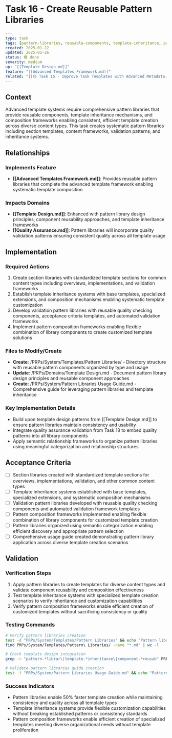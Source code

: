 # Task 16 - Create Reusable Pattern Libraries

```yaml
---
type: task
tags: [pattern-libraries, reusable-components, template-inheritance, pattern-composition]
created: 2025-01-22
updated: 2025-01-26
status: 🟢 done
severity: medium
up: "[[Template Design.md]]"
feature: "[[Advanced Templates Framework.md]]"
related: "[[🟡 Task 15 - Improve Task Templates with Advanced Metadata.md]]"
---
```

## Context

Advanced template systems require comprehensive pattern libraries that provide reusable components, template inheritance mechanisms, and composition frameworks enabling consistent, efficient template creation across diverse content types. This task creates systematic pattern libraries including section templates, content frameworks, validation patterns, and inheritance systems.

## Relationships

### Implements Feature

- **[[Advanced Templates Framework.md]]**: Provides reusable pattern libraries that complete the advanced template framework enabling systematic template composition

### Impacts Domains

- **[[Template Design.md]]**: Enhanced with pattern library design principles, component reusability approaches, and template inheritance frameworks
- **[[Quality Assurance.md]]**: Pattern libraries will incorporate quality validation patterns ensuring consistent quality across all template usage

## Implementation

### Required Actions

1. Create section libraries with standardized template sections for common content types including overviews, implementations, and validation frameworks
2. Establish template inheritance systems with base templates, specialized extensions, and composition mechanisms enabling systematic template customization
3. Develop validation pattern libraries with reusable quality checking components, acceptance criteria templates, and automated validation frameworks
4. Implement pattern composition frameworks enabling flexible combination of library components to create customized template solutions

### Files to Modify/Create

- **Create**: /PRPs/System/Templates/Pattern Libraries/ - Directory structure with reusable pattern components organized by type and usage
- **Update**: /PRPs/Domains/Template Design.md - Document pattern library design principles and reusable component approaches
- **Create**: /PRPs/System/Pattern Libraries Usage Guide.md - Comprehensive guide for leveraging pattern libraries and template inheritance

### Key Implementation Details

- Build upon template design patterns from [[Template Design.md]] to ensure pattern libraries maintain consistency and usability
- Integrate quality assurance validation from Task 18 to embed quality patterns into all library components
- Apply semantic relationship frameworks to organize pattern libraries using meaningful categorization and relationship structures

## Acceptance Criteria

- [ ] Section libraries created with standardized template sections for overviews, implementations, validation, and other common content types
- [ ] Template inheritance systems established with base templates, specialized extensions, and systematic composition mechanisms
- [ ] Validation pattern libraries developed with reusable quality checking components and automated validation framework templates
- [ ] Pattern composition frameworks implemented enabling flexible combination of library components for customized template creation
- [ ] Pattern libraries organized using semantic categorization enabling efficient discovery and appropriate pattern selection
- [ ] Comprehensive usage guide created demonstrating pattern library application across diverse template creation scenarios

## Validation

### Verification Steps

1. Apply pattern libraries to create templates for diverse content types and validate component reusability and composition effectiveness
2. Test template inheritance systems with specialized template creation scenarios to verify inheritance and customization capabilities
3. Verify pattern composition frameworks enable efficient creation of customized templates without sacrificing consistency or quality

### Testing Commands

```bash
# Verify pattern libraries creation
test -d "PRPs/System/Templates/Pattern Libraries" && echo "Pattern libraries directory created"
find PRPs/System/Templates/Pattern\ Libraries/ -name "*.md" | wc -l

# Check template design integration
grep -r "pattern.*librar\|template.*inheritance\|component.*reusab" PRPs/Domains/Template\ Design.md

# Validate pattern libraries guide creation
test -f "PRPs/System/Pattern Libraries Usage Guide.md" && echo "Pattern libraries usage guide created"
```

### Success Indicators

- Pattern libraries enable 50% faster template creation while maintaining consistency and quality across all template types
- Template inheritance systems provide flexible customization capabilities without breaking established patterns or consistency standards
- Pattern composition frameworks enable efficient creation of specialized templates meeting diverse organizational needs without template proliferation